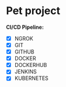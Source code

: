 
# Pet project

**CI/CD Pipeline:**  
- [x] NGROK
- [x] GIT 
- [x] GITHUB
- [x] DOCKER
- [X] DOCKERHUB
- [x] JENKINS
- [x] KUBERNETES
